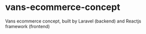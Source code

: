 # vans-ecommerce-concept
Vans ecommerce concept, built by Laravel (backend) and Reactjs framework (frontend)
